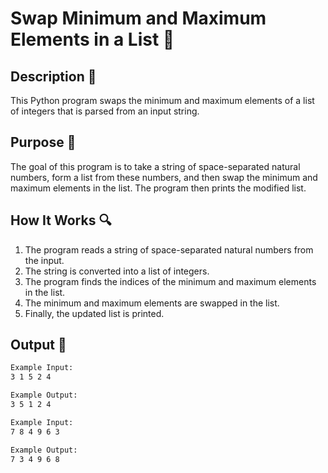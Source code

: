 # Swap Minimum and Maximum Elements in a List 📝

## Description 📝

This Python program swaps the minimum and maximum elements of a list of integers that is parsed from an input string.

## Purpose 🎯

The goal of this program is to take a string of space-separated natural numbers, form a list from these numbers, and then swap the minimum and maximum elements in the list. The program then prints the modified list.

## How It Works 🔍

1. The program reads a string of space-separated natural numbers from the input.
2. The string is converted into a list of integers.
3. The program finds the indices of the minimum and maximum elements in the list.
4. The minimum and maximum elements are swapped in the list.
5. Finally, the updated list is printed.

## Output 📜

```bash
Example Input:
3 1 5 2 4

Example Output:
3 5 1 2 4

Example Input:
7 8 4 9 6 3

Example Output:
7 3 4 9 6 8
```
